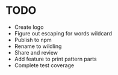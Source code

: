 # TODO
- Create logo
- Figure out escaping for words wildcard
- Publish to npm
- Rename to wildling
- Share and review
- Add feature to print pattern parts
- Complete test coverage
